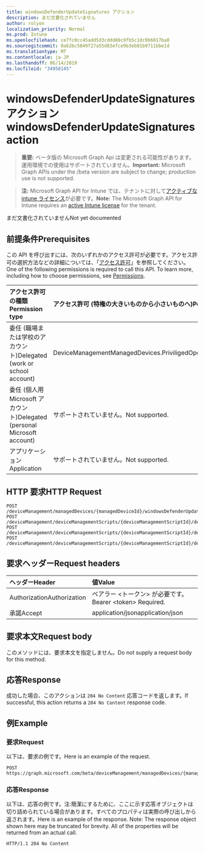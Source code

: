 ```yaml
---
title: windowsDefenderUpdateSignatures アクション
description: まだ文書化されていません
author: rolyon
localization_priority: Normal
ms.prod: Intune
ms.openlocfilehash: ce7fc0cc45add5d3cddd80c9fb5c1dc9b6017ba0
ms.sourcegitcommit: 0a62bc5849f27a55d83efce9b3eb01b9711bbe1d
ms.translationtype: MT
ms.contentlocale: ja-JP
ms.lasthandoff: 06/14/2019
ms.locfileid: "34958145"
---
```

# <a name="windowsdefenderupdatesignatures-action"></a><span data-ttu-id="0a0e5-103">windowsDefenderUpdateSignatures アクション</span><span class="sxs-lookup"><span data-stu-id="0a0e5-103">windowsDefenderUpdateSignatures action</span></span>

> <span data-ttu-id="0a0e5-104">**重要:** ベータ版の Microsoft Graph Api は変更される可能性があります。運用環境での使用はサポートされていません。</span><span class="sxs-lookup"><span data-stu-id="0a0e5-104">**Important:** Microsoft Graph APIs under the /beta version are subject to change; production use is not supported.</span></span>

> <span data-ttu-id="0a0e5-105">**注:** Microsoft Graph API for Intune では、テナントに対して[アクティブな intune ライセンス](https://go.microsoft.com/fwlink/?linkid=839381)が必要です。</span><span class="sxs-lookup"><span data-stu-id="0a0e5-105">**Note:** The Microsoft Graph API for Intune requires an [active Intune license](https://go.microsoft.com/fwlink/?linkid=839381) for the tenant.</span></span>

<span data-ttu-id="0a0e5-106">まだ文書化されていません</span><span class="sxs-lookup"><span data-stu-id="0a0e5-106">Not yet documented</span></span>

## <a name="prerequisites"></a><span data-ttu-id="0a0e5-107">前提条件</span><span class="sxs-lookup"><span data-stu-id="0a0e5-107">Prerequisites</span></span>
<span data-ttu-id="0a0e5-p101">この API を呼び出すには、次のいずれかのアクセス許可が必要です。アクセス許可の選択方法などの詳細については、「[アクセス許可](/graph/permissions-reference)」を参照してください。</span><span class="sxs-lookup"><span data-stu-id="0a0e5-p101">One of the following permissions is required to call this API. To learn more, including how to choose permissions, see [Permissions](/graph/permissions-reference).</span></span>

|<span data-ttu-id="0a0e5-110">アクセス許可の種類</span><span class="sxs-lookup"><span data-stu-id="0a0e5-110">Permission type</span></span>|<span data-ttu-id="0a0e5-111">アクセス許可 (特権の大きいものから小さいものへ)</span><span class="sxs-lookup"><span data-stu-id="0a0e5-111">Permissions (from most to least privileged)</span></span>|
|:---|:---|
|<span data-ttu-id="0a0e5-112">委任 (職場または学校のアカウント)</span><span class="sxs-lookup"><span data-stu-id="0a0e5-112">Delegated (work or school account)</span></span>|<span data-ttu-id="0a0e5-113">DeviceManagementManagedDevices.PriviligedOperation.All</span><span class="sxs-lookup"><span data-stu-id="0a0e5-113">DeviceManagementManagedDevices.PriviligedOperation.All</span></span>|
|<span data-ttu-id="0a0e5-114">委任 (個人用 Microsoft アカウント)</span><span class="sxs-lookup"><span data-stu-id="0a0e5-114">Delegated (personal Microsoft account)</span></span>|<span data-ttu-id="0a0e5-115">サポートされていません。</span><span class="sxs-lookup"><span data-stu-id="0a0e5-115">Not supported.</span></span>|
|<span data-ttu-id="0a0e5-116">アプリケーション</span><span class="sxs-lookup"><span data-stu-id="0a0e5-116">Application</span></span>|<span data-ttu-id="0a0e5-117">サポートされていません。</span><span class="sxs-lookup"><span data-stu-id="0a0e5-117">Not supported.</span></span>|

## <a name="http-request"></a><span data-ttu-id="0a0e5-118">HTTP 要求</span><span class="sxs-lookup"><span data-stu-id="0a0e5-118">HTTP Request</span></span>
<!-- {
  "blockType": "ignored"
}
-->
``` http
POST /deviceManagement/managedDevices/{managedDeviceId}/windowsDefenderUpdateSignatures
POST /deviceManagement/deviceManagementScripts/{deviceManagementScriptId}/deviceRunStates/{deviceManagementScriptDeviceStateId}/managedDevice/windowsDefenderUpdateSignatures
POST /deviceManagement/deviceManagementScripts/{deviceManagementScriptId}/deviceRunStates/{deviceManagementScriptDeviceStateId}/managedDevice/users/{userId}/managedDevices/{managedDeviceId}/windowsDefenderUpdateSignatures
POST /deviceManagement/deviceManagementScripts/{deviceManagementScriptId}/deviceRunStates/{deviceManagementScriptDeviceStateId}/managedDevice/detectedApps/{detectedAppId}/managedDevices/{managedDeviceId}/windowsDefenderUpdateSignatures
```

## <a name="request-headers"></a><span data-ttu-id="0a0e5-119">要求ヘッダー</span><span class="sxs-lookup"><span data-stu-id="0a0e5-119">Request headers</span></span>
|<span data-ttu-id="0a0e5-120">ヘッダー</span><span class="sxs-lookup"><span data-stu-id="0a0e5-120">Header</span></span>|<span data-ttu-id="0a0e5-121">値</span><span class="sxs-lookup"><span data-stu-id="0a0e5-121">Value</span></span>|
|:---|:---|
|<span data-ttu-id="0a0e5-122">Authorization</span><span class="sxs-lookup"><span data-stu-id="0a0e5-122">Authorization</span></span>|<span data-ttu-id="0a0e5-123">ベアラー &lt;トークン&gt; が必要です。</span><span class="sxs-lookup"><span data-stu-id="0a0e5-123">Bearer &lt;token&gt; Required.</span></span>|
|<span data-ttu-id="0a0e5-124">承諾</span><span class="sxs-lookup"><span data-stu-id="0a0e5-124">Accept</span></span>|<span data-ttu-id="0a0e5-125">application/json</span><span class="sxs-lookup"><span data-stu-id="0a0e5-125">application/json</span></span>|

## <a name="request-body"></a><span data-ttu-id="0a0e5-126">要求本文</span><span class="sxs-lookup"><span data-stu-id="0a0e5-126">Request body</span></span>
<span data-ttu-id="0a0e5-127">このメソッドには、要求本文を指定しません。</span><span class="sxs-lookup"><span data-stu-id="0a0e5-127">Do not supply a request body for this method.</span></span>

## <a name="response"></a><span data-ttu-id="0a0e5-128">応答</span><span class="sxs-lookup"><span data-stu-id="0a0e5-128">Response</span></span>
<span data-ttu-id="0a0e5-129">成功した場合、このアクションは `204 No Content` 応答コードを返します。</span><span class="sxs-lookup"><span data-stu-id="0a0e5-129">If successful, this action returns a `204 No Content` response code.</span></span>

## <a name="example"></a><span data-ttu-id="0a0e5-130">例</span><span class="sxs-lookup"><span data-stu-id="0a0e5-130">Example</span></span>

### <a name="request"></a><span data-ttu-id="0a0e5-131">要求</span><span class="sxs-lookup"><span data-stu-id="0a0e5-131">Request</span></span>
<span data-ttu-id="0a0e5-132">以下は、要求の例です。</span><span class="sxs-lookup"><span data-stu-id="0a0e5-132">Here is an example of the request.</span></span>
``` http
POST https://graph.microsoft.com/beta/deviceManagement/managedDevices/{managedDeviceId}/windowsDefenderUpdateSignatures
```

### <a name="response"></a><span data-ttu-id="0a0e5-133">応答</span><span class="sxs-lookup"><span data-stu-id="0a0e5-133">Response</span></span>
<span data-ttu-id="0a0e5-p102">以下は、応答の例です。注:簡潔にするために、ここに示す応答オブジェクトは切り詰められている場合があります。すべてのプロパティは実際の呼び出しから返されます。</span><span class="sxs-lookup"><span data-stu-id="0a0e5-p102">Here is an example of the response. Note: The response object shown here may be truncated for brevity. All of the properties will be returned from an actual call.</span></span>
``` http
HTTP/1.1 204 No Content
```





